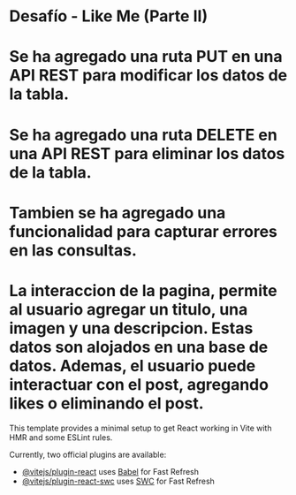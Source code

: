 # Desafío - Like Me (Parte II)
# Se ha agregado una ruta PUT en una API REST para modificar los datos de la tabla.
# Se ha agregado una ruta DELETE en una API REST para eliminar los datos de la tabla.
# Tambien se ha agregado una funcionalidad para capturar errores en las consultas.
# La interaccion de la pagina, permite al usuario agregar un titulo, una imagen y una descripcion. Estas datos son alojados en una base de datos. Ademas, el usuario puede interactuar con el post, agregando likes o eliminando el post.

This template provides a minimal setup to get React working in Vite with HMR and some ESLint rules.

Currently, two official plugins are available:

- [@vitejs/plugin-react](https://github.com/vitejs/vite-plugin-react/blob/main/packages/plugin-react/README.md) uses [Babel](https://babeljs.io/) for Fast Refresh
- [@vitejs/plugin-react-swc](https://github.com/vitejs/vite-plugin-react-swc) uses [SWC](https://swc.rs/) for Fast Refresh
